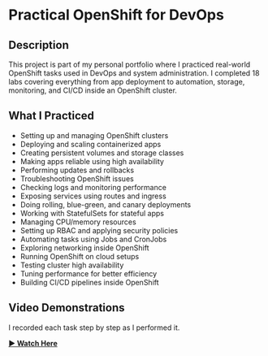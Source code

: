 <h1>Practical OpenShift for DevOps</h1>  

<h2>Description</h2>
This project is part of my personal portfolio where I practiced real-world OpenShift tasks used in DevOps and system administration.  
I completed 18 labs covering everything from app deployment to automation, storage, monitoring, and CI/CD inside an OpenShift cluster.


<h2>What I Practiced</h2>

- Setting up and managing OpenShift clusters  
- Deploying and scaling containerized apps  
- Creating persistent volumes and storage classes  
- Making apps reliable using high availability  
- Performing updates and rollbacks  
- Troubleshooting OpenShift issues  
- Checking logs and monitoring performance  
- Exposing services using routes and ingress  
- Doing rolling, blue-green, and canary deployments  
- Working with StatefulSets for stateful apps  
- Managing CPU/memory resources  
- Setting up RBAC and applying security policies  
- Automating tasks using Jobs and CronJobs  
- Exploring networking inside OpenShift  
- Running OpenShift on cloud setups  
- Testing cluster high availability  
- Tuning performance for better efficiency  
- Building CI/CD pipelines inside OpenShift


<h2>Video Demonstrations</h2>
<p>I recorded each task step by step as I performed it.</p>
<p><a href="https://drive.google.com/drive/folders/1kv4-2pTslPqG4E96ahNqamIifcpMrj2k?usp=sharing" target="_blank"><strong>▶ Watch Here</strong></a></p>



